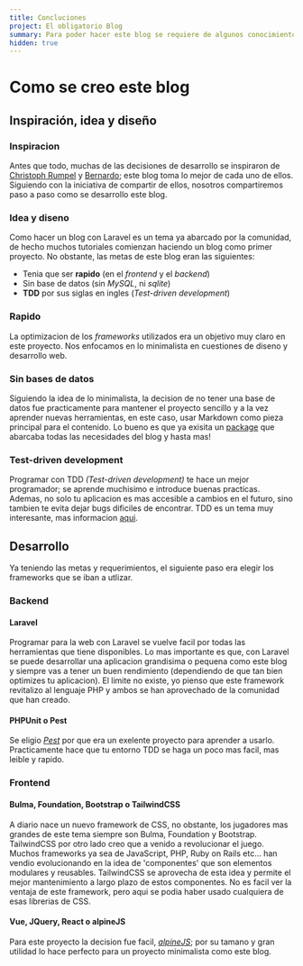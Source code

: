 ```yaml
---
title: Concluciones
project: El obligatorio Blog
summary: Para poder hacer este blog se requiere de algunos conocimientos requeridos para poder seguir el proyecto. Se sientan las bases para que se pueda decidir si hacerlo o no.
hidden: true
---
```


# Como se creo este blog
## Inspiración, idea y diseño
### Inspiracion
Antes que todo, muchas de las decisiones de desarrollo se inspiraron de [Christoph Rumpel](https://christoph-rumpel.com/) y [Bernardo](https://bernar.do/creating-a-simple-blog-with-laravel); este blog toma lo mejor de cada uno de ellos. Siguiendo con la iniciativa de compartir de ellos, nosotros compartiremos paso a paso como se desarrollo este blog.
### Idea y diseno
Como hacer un blog con Laravel es un tema ya abarcado por la comunidad, de hecho muchos tutoriales comienzan haciendo un blog como primer proyecto. No obstante, las metas de este blog eran las siguientes:

- Tenia que ser **rapido** (en el *frontend* y el *backend*)
- Sin base de datos (sin *MySQL*, ni *sqlite*)
- **TDD** por sus siglas en ingles (*Test-driven development*)

### Rapido
La optimizacion de los *frameworks* utilizados era un objetivo muy claro en este proyecto. Nos enfocamos en lo minimalista en cuestiones de diseno y desarrollo web.

### Sin bases de datos
Siguiendo la idea de lo minimalista, la decision de no tener una base de datos fue practicamente para mantener el proyecto sencillo y a la vez aprender nuevas herramientas, en este caso, usar Markdown como pieza principal para el contenido.  Lo bueno es que ya exisita un [package](https://github.com/spatie/sheets) que abarcaba todas las necesidades del blog y hasta mas!

### Test-driven development
Programar con TDD *(Test-driven development)* te hace un mejor programador; se aprende muchisimo e introduce buenas practicas. Ademas, no solo tu aplicacion es mas accesible a cambios en el futuro, sino tambien te evita dejar bugs dificiles de encontrar. TDD es un tema muy interesante, mas informacion [aqui](https://www.ionos.es/digitalguide/paginas-web/desarrollo-web/que-es-el-test-driven-development/).

## Desarrollo
Ya teniendo las metas y requerimientos, el siguiente paso era elegir los frameworks que se iban a utlizar.

### Backend
#### Laravel
Programar para la web con Laravel se vuelve facil por todas las herramientas que tiene disponibles. Lo mas importante es que, con Laravel se puede desarrollar una aplicacion grandisima o pequena como este blog y siempre vas a tener un buen rendimiento (dependiendo de que tan bien optimizes tu aplicacion). El limite no existe, yo pienso que este framework revitalizo al lenguaje PHP y ambos se han aprovechado de la comunidad que han creado.

#### PHPUnit o Pest
Se eligio *[Pest](https://pestphp.com/docs/plugins/laravel/)* por que era un exelente proyecto para aprender a usarlo. Practicamente hace que tu entorno TDD se haga un poco mas facil, mas leible y rapido.

### Frontend
#### Bulma, Foundation, Bootstrap o TailwindCSS
A diario nace un nuevo framework de CSS, no obstante, los jugadores mas grandes de este tema siempre son Bulma, Foundation y Bootstrap. TailwindCSS por otro lado creo que a venido a revolucionar el juego. Muchos frameworks ya sea de JavaScript, PHP, Ruby on Rails etc... han vendio evolucionando en la idea de 'componentes' que son elementos modulares y reusables. TailwindCSS se aprovecha de esta idea y permite el mejor mantenimiento a largo plazo de estos componentes. No es facil ver la ventaja de este framework, pero aqui se podia haber usado cualquiera de esas librerias de CSS.

#### Vue, JQuery, React o alpineJS
Para este proyecto la decision fue facil, *[alpineJS](https://alpinejs.dev/)*; por su tamano y gran utilidad lo hace perfecto para un proyecto minimalista como este blog.